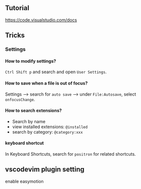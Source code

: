 ## Tutorial
https://code.visualstudio.com/docs


## Tricks

### Settings

#### How to modify settings?

`Ctrl Shift p` and search and open `User Settings`.

#### How to save when a file is out of focus?
Settings --> search for `auto save` --> under `File:Autosave`, select `onfocusChange`.


#### How to search extensions?

- Search by name
- view installed extensions: `@installed`
- search by category: `@category:xxx`
    
    
#### keyboard shortcut
In Keyboard Shortcuts, search for `positron` for related shortcuts.



## vscodevim plugin setting

enable easymotion
